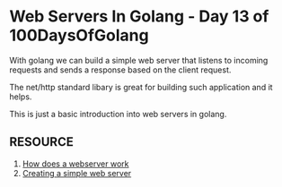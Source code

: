 # Web Servers In Golang - Day 13 of 100DaysOfGolang

With golang we can build a simple web server that listens to incoming requests and sends a response based on the client request.

The net/http standard libary is great for building such application and it helps.

This is just a basic introduction into web servers in golang. 

## RESOURCE
1. [How does a webserver work](https://www.youtube.com/watch?v=9J1nJOivdyw&t=53s)
2. [Creating a simple web server](https://tutorialedge.net/golang/creating-simple-web-server-with-golang/)

